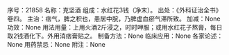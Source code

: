 序号：21858
名称：克坚酒
组成：水红花3钱（净末）。
出处：《外科证治全书》卷四。
主治：痞气，脾之积也，患居中脘，乃脾虚血瘀气滞所致。
加减：None
功效：None
用法用量：上用火酒2斤浸之，时时呷服；或用水红花子熬膏，每日取2钱酒化下。外用消痞膏贴之。
制备方法：None
临床应用：None
各家论述：None
用药禁忌：None
附注：None
